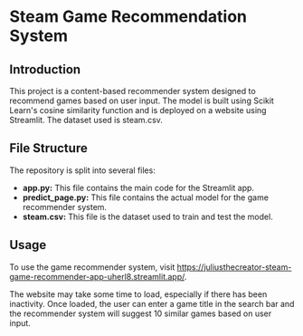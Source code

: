 # Steam Game Recommendation System
## Introduction
This project is a content-based recommender system designed to recommend games based on user input. The model is built using Scikit Learn's cosine similarity function and is deployed on a website using Streamlit. The dataset used is steam.csv.

## File Structure
The repository is split into several files:

- **app.py:** This file contains the main code for the Streamlit app.
- **predict_page.py:** This file contains the actual model for the game recommender system.
- **steam.csv:** This file is the dataset used to train and test the model.

## Usage
To use the game recommender system, visit https://juliusthecreator-steam-game-recommender-app-uherl8.streamlit.app/. 

The website may take some time to load, especially if there has been inactivity. Once loaded, the user can enter a game title in the search bar and the recommender system will suggest 10 similar games based on user input.
